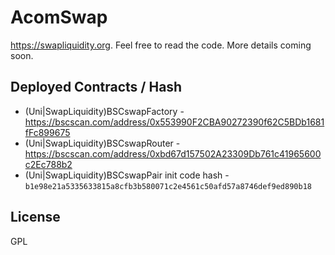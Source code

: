 # AcomSwap

https://swapliquidity.org. Feel free to read the code. More details coming soon.

## Deployed Contracts / Hash


- (Uni|SwapLiquidity)BSCswapFactory - https://bscscan.com/address/0x553990F2CBA90272390f62C5BDb1681fFc899675
- (Uni|SwapLiquidity)BSCswapRouter  - https://bscscan.com/address/0xbd67d157502A23309Db761c41965600c2Ec788b2
- (Uni|SwapLiquidity)BSCswapPair init code hash - `b1e98e21a5335633815a8cfb3b580071c2e4561c50afd57a8746def9ed890b18`


## License
 GPL
